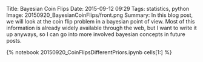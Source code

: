 Title: Bayesian Coin Flips
Date: 2015-09-12 09:29
Tags: statistics, python
Image: 20150920_BayesianCoinFlips/front.png
Summary: In this blog post, we will look at the coin flip problem in a bayesian point of view. Most of this information is already widely available through the web, but I want to write it up anyways, so I can go into more involved bayesian concepts in future posts.

{% notebook 20150920_CoinFlipsDifferentPriors.ipynb cells[1:] %}
